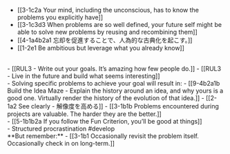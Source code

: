 - [[3-1c2a Your mind, including the unconscious, has to know the problems you explicitly have]]
- [[3-1c3d3 When problems are so well defined, your future self might be able to solve new problems by reusing and recombining them]]
- [[4-1a4b2a1 忘却を促進することで、人為的な古典化を起こす。]]
- [[1-2e1 Be ambitious but leverage what you already know]]
<br>
- [[RUL3 - Write out your goals. It’s amazing how few people do.]]
- [[RUL3 - Live in the future and build what seems interesting]]
<br>
- Solving specific problems to achieve your goal will result in:
- [[9-4b2a1b Build the Idea Maze - Explain the history around an idea, and why yours is a good one. Virtually render the history of the evolution of that idea.]]
- [[2-1a2 See clearly - 解像度を高める]]
- [[3-1b1b Problems encountered during projects are valuable. The harder they are the better.]]
<br>
- [[5-1b1b2a If you follow the Fun Criterion, you’ll be good at things]]
<br>
- Structured procrastination #develop
<br>
**But remember:**
- [[3-1b1 Occasionally revisit the problem itself. Occasionally check in on long-term.]]
